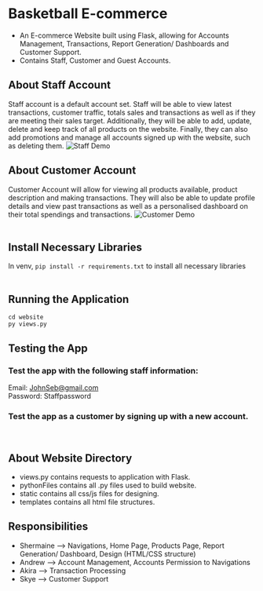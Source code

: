 # Basketball E-commerce
- An E-commerce Website built using Flask, allowing for Accounts Management, Transactions, Report Generation/ Dashboards and Customer Support. 
- Contains Staff, Customer and Guest Accounts. </br>

## About Staff Account
Staff account is a default account set. Staff will be able to view latest transactions, customer traffic, totals sales and transactions as well as if they are meeting their sales target. Additionally, they will be able to add, update, delete and keep track of all products on the website. Finally, they can also add promotions and manage all accounts signed up with the website, such as deleting them.
![Staff Demo](demo/StaffDemo.gif)</br>
## About Customer Account
Customer Account will allow for viewing all products available, product description and making transactions. They will also be able to update profile details and view past transactions as well as a personalised dashboard on their total spendings and transactions. 
![Customer Demo](demo/CustDemo.gif)</br></br>
## Install Necessary Libraries 
In venv, ```pip install -r requirements.txt``` to install all necessary libraries </br></br>
## Running the Application
```cd website```</br>
```py views.py```

## Testing the App
### Test the app with the following staff information:
Email: JohnSeb@gmail.com </br>
Password: Staffpassword
### Test the app as a customer by signing up with a new account. 
</br>

## About Website Directory
- views.py contains requests to application with Flask.
- pythonFiles contains all .py files used to build website. 
- static contains all css/js files for designing. 
- templates contains all html file structures.

## Responsibilities
- Shermaine --> Navigations, Home Page, Products Page, Report Generation/ Dashboard, Design (HTML/CSS structure)
- Andrew --> Account Management, Accounts Permission to Navigations
- Akira --> Transaction Processing 
- Skye --> Customer Support 
